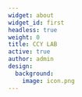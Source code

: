 ```yaml
---
widget: about
widget_id: first
headless: true
weight: 0
title: CCY LAB
active: true
author: admin
design:
  background:
    image: icon.png
---
```

